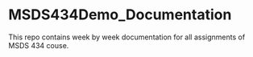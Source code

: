 # MSDS434Demo_Documentation
This repo contains week by week documentation for all assignments of MSDS 434 couse. 
